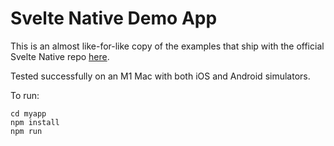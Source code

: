 # Svelte Native Demo App

This is an almost like-for-like copy of the examples that ship with the official Svelte Native repo [here](https://github.com/halfnelson/svelte-native/tree/master/demo). 


Tested successfully on an M1 Mac with both iOS and Android simulators.

To run:

```
cd myapp
npm install
npm run
```